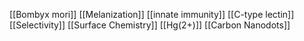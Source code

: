 [[Bombyx mori]]
[[Melanization]]
[[innate immunity]]
[[C-type lectin]]
[[Selectivity]]
[[Surface Chemistry]]
[[Hg(2+)]]
[[Carbon Nanodots]]
